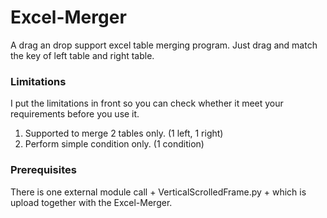 # Excel-Merger
A drag an drop support excel table merging program. Just drag and match the key of left table and right table.

### Limitations
I put the limitations in front so you can check whether it meet your requirements before you use it.

1. Supported to merge 2 tables only. (1 left, 1 right)
2. Perform simple condition only. (1 condition)

### Prerequisites
There is one external module call + VerticalScrolledFrame.py + which is upload together with the Excel-Merger.
